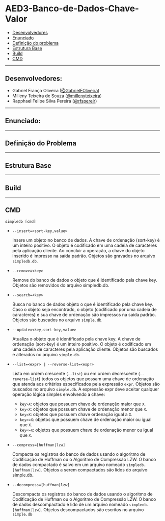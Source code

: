# AED3-Banco-de-Dados-Chave-Valor

- [Desenvolvedores](https://github.com/GabrielFOliveira/AED3-Banco-de-Dados-Chave-Valor#desenvolvedores)
- [Enunciado](https://github.com/GabrielFOliveira/AED3-Banco-de-Dados-Chave-Valor#enunciado)
- [Definição do problema](https://github.com/GabrielFOliveira/AED3-Banco-de-Dados-Chave-Valor#defini%C3%A7%C3%A3o-do-problema)
- [Estrutura Base](https://github.com/GabrielFOliveira/AED3-Banco-de-Dados-Chave-Valor#estrutura-base)
- [Build](https://github.com/GabrielFOliveira/AED3-Banco-de-Dados-Chave-Valor#build)
- [CMD](https://github.com/GabrielFOliveira/AED3-Banco-de-Dados-Chave-Valor#cmd)

---

## Desenvolvedores:
- Gabriel França Oliveira ([@GabrielFOliveira](https://github.com/GabrielFOliveira))
- Milleny Teixeira de Souza ([@millenyteixeira](https://github.com/millenyteixeira))
- Rapphael Felipe Silva Pereira ([@rfspereir](https://github.com/rfspereir))

---

## Enunciado:

---

## Definição do Problema 

---

## Estrutura Base

---

## Build

---

## CMD
``simpledb [cmd]``

-  ``--insert=<sort-key,value>``

	Insere um objeto no banco de dados. A chave de ordenação (sort-key) é um inteiro positivo. O objeto é codificado em uma cadeia de caracteres pela aplicação cliente. Ao concluir a operação, a chave do objeto inserido é impresso na saída padrão. Objetos são gravados no arquivo ``simpledb.db``.
-  ``--remove=<key>``

  	Remove do banco de dados o objeto que é identificado pela chave key. Objetos são removidos do arquivo simpledb.db.
-  ``--search=<key>``

  	Busca no banco de dados objeto o que é identificado pela chave key. Caso o objeto seja encontrado, o objeto (codificado por uma cadeia de caracteres) e sua chave de ordenação são impressos na saída padrão. Objetos são buscados no arquivo ``simple.db``.
-  ``--update=<key,sort-key,value>``

  	Atualiza o objeto que é identificado pela chave key. A chave de ordenação (sort-key)
é um inteiro positivo. O objeto é codificado em uma cadeia de caracteres pela aplicação cliente. Objetos são buscados e alterados no arquivo ``simple.db``.
-  ``--list=<expr> | --reverse-list=<expr>``

  	Lista em ordem crescente (``--list``) ou em ordem decrescente (``--reverse-list``)
todos os objetos que possam uma chave de ordenação que atenda aos critérios especificados pela expressão ``expr``. Objetos são buscados no arquivo ``simple.db``. A
expressão expr deve aceitar qualquer operação lógica simples envolvendo a chave:
    - ``key>X``: objetos que possuem chave de ordenação maior que ``X``.
    - ``key<X``: objetos que possuem chave de ordenação menor que ``X``.
    - ``key=X``: objetos que possuem chave ordenação igual a ``X``.
    - ``key>=X``: objetos que possuem chave de ordenação maior ou igual que ``X``.
    - ``key<=X``: objetos que possuem chave de ordenação menor ou igual que ``X``.
-  ``--compress=[huffman|lzw]``

  	Compacta os registros do banco de dados usando o algoritmo de Codificação de Huffman ou o Algoritmo de Compressão LZW. O banco de dados compactado é salvo em
um arquivo nomeado ``simpledb.[huffman|lzw]``. Objetos a serem compactados
são lidos do arquivo simple.db.
-  ``--decompress=[huffman|lzw]``

  	Descompacta os registros do banco de dados usando o algoritmo de Codificação de
Huffman ou o Algoritmo de Compressão LZW. O banco de dados descompactado é
lido de um arquivo nomeado ``simpledb.[huffman|lzw]``. Objetos descompactados
são escritos no arquivo ``simple.db``
    




